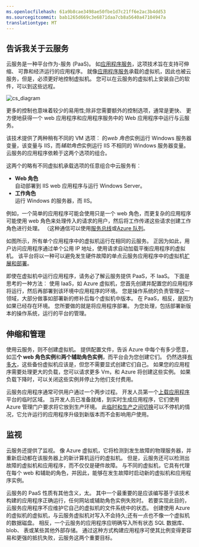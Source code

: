 ```yaml
---
ms.openlocfilehash: 61a9b8cae3498ae50fbe1d7c21ff6e2ac3b4dd53
ms.sourcegitcommit: bab1265d669c3e6871daa7cb8a5640a47104947a
translationtype: MT
---
```

<a name="tellmecs"></a>
## 告诉我关于云服务

云服务是一种平台作为-服务 (PaaS)。 如[应用程序服务](app-service-web-overview.md)，这项技术旨在支持可伸缩、 可靠和经济运行的应用程序。 就像[应用程序服务](app-service-web-overview.md)承载的虚拟机，因此也被云服务，但是，必须更好地控制虚拟机。 您可以在云服务的虚拟机上安装自己的软件，可以到这些远程。

![cs_diagram](./media/cloud-services-choose-me-content/diagram.png) 

更多的控制也意味着较少的易用性;除非您需要额外的控制选项，通常是更快、 更方便地获得一个 web 应用程序和应用程序服务中的 Web 应用程序中运行与云服务。 

该技术提供了两种稍有不同的 VM 选项︰ 的*web 角色*实例运行 Windows 服务器变量，该变量与 IIS，而*辅助角色*实例运行 IIS 不相同的 Windows 服务器变量。 云服务的应用程序依赖于这两个选项的组合。 

这两个的略有不同虚拟机承载选项的任意组合中云服务有︰

* **Web 角色**  
  自动部署到 IIS web 应用程序与运行 Windows Server。
* **工作角色**  
  运行 Windows 的服务器，而 IIS。

例如，一个简单的应用程序可能会使用只是一个 web 角色，而更复杂的应用程序可能使用 web 角色来处理传入的请求的用户，然后将工作传递这些请求创建工作角色进行处理。 （这种通信可以使用[服务总线](../articles/service-bus/fundamentals-service-bus-hybrid-solutions.md)或[Azure 队列](../articles/storage/storage-introduction.md)。

如图所示，所有单个应用程序中的虚拟机运行在相同的云服务。 正因为如此，用户访问应用程序通过单个公用 IP 地址，使用请求自动加载平衡应用程序的虚拟机。 该平台将以一种可以避免发生硬件故障的单点云服务应用程序中的虚拟机[扩展和部署](../articles/cloud-services/cloud-services-how-to-scale.md)。 

即使在虚拟机中运行应用程序，请务必了解云服务提供 PaaS，不 IaaS。 下面是思考的一种方法︰ 使用 IaaS，如 Azure 虚拟机，您首先创建并配置您的应用程序将运行，然后再部署到该环境中应用程序的环境。 您是操作系统的负责管理这一领域，大部分做事如部署新的修补后每个虚拟机中版本。 在 PaaS，相反，是因为如果已经存在环境。 您所要做的就是将应用程序部署。 为您处理，包括部署新版本的操作系统，运行的平台的管理。

## 伸缩和管理
使用云服务，则不创建虚拟机。 提供配置文件，告诉 Azure 中每个有多少愿意，如**三个 web 角色实例**和**两个辅助角色实例**，而平台会为您创建它们。  仍然选择[有多大](../articles/cloud-services/cloud-services-sizes-specs.md)，这些备份虚拟机应该是，但您不需要显式创建它们自己。 如果您的应用程序需要处理更大的负载，您可以请求更多 Vm，和 Azure 将创建这些实例。 如果负载下降时，可以关闭这些实例并停止为他们支付费用。

云服务应用程序通常可供用户通过一个两步过程。 开发人员第一个[上载应用程序](../articles/cloud-services/cloud-services-how-to-create-deploy.md)平台的临时区域。 当开发人员已准备就绪，到实时生成应用程序，它们使用 Azure 管理门户要求将它放到生产环境。 此[临时和生产之间切换](../articles/cloud-services/cloud-services-nodejs-stage-application.md)可以不停机的情况，它允许运行的应用程序升级到新版本而不会影响用户使用。 

## 监视
云服务还提供了监视。 像 Azure 虚拟机，它将检测到发生故障的物理服务器，并重新启动都在该服务器上的新计算机运行的虚拟机。 但是，云服务还可以检测出故障的虚拟机和应用程序，而不仅仅是硬件故障。 与不同的虚拟机，它具有代理在每个 web 和辅助的角色，并因此，能够在发生故障时启动新的虚拟机和应用程序实例。

云服务的 PaaS 性质有其他含义，太。 其中一个最重要的是应该编写基于该技术构建的应用程序正确运行，任何网站或辅助角色实例失败时。 若要实现此目的，云服务应用程序不应维护它自己的虚拟机的文件系统中的状态。 创建使用 Azure 的虚拟机的虚拟机，与云服务虚拟机对写入不会持久;还有一点也不像一个虚拟机的数据磁盘。 相反，一个云服务的应用程序应明确写入所有状态 SQL 数据库、 blob、 表或某些其他外部存储。 通过这种方式构建应用程序可使其比例变得更容易和更强的抵抗失败，云服务这两个重要目标。
